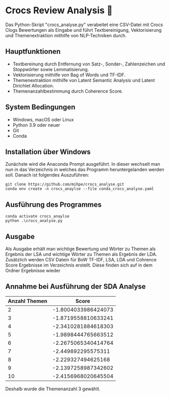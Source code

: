 # Crocs Review Analysis :shoe:
Das Python-Skript "crocs_analyse.py" verabeitet eine CSV-Datei mit Crocs Clogs Bewertungen als Eingabe und führt  Textbereinigung, Vektorisierung und Themenextraktion mithilfe von NLP-Techniken durch.

## Hauptfunktionen
- Textbereinung durch Entfernung von Satz-, Sonder-, Zahlenzeichen und Stoppwörter sowie Lemmatisierung.
- Vektorisierung mithilfe von Bag of Words und TF-IDF.
- Themenextraktion mithilfe von Latent Semantic Analysis und Latent Dirichlet Allocation.
- Themenanzahlbestimmung durch Coherence Score.

## System Bedingungen
- Windows, macOS oder Linux
- Python 3.9 oder neuer
- Git
- Conda

## Installation über Windows
Zunächste wird die Anaconda Prompt ausgeführt. 
In dieser wechselt man nun in das Verzeichnis in welches das Programm heruntergelanden werden soll.
Danach ist folgendes Auszuführen:
```console
git clone https://github.com/mihpe/crocs_analyse.git
conda env create -n crocs_anaylse --file conda_crocs_analyse.yaml
```

## Ausführung des Programmes
```console
conda activate crocs_anaylse
python .\crocs_analyse.py
```

## Ausgabe
Als Ausgabe erhält man wichtige Bewertung und Wörter zu Themen als Ergebnis der LSA und wichtige Wörter zu Themen als Ergebnis der LDA.
Zusätzlich werden CSV Datein für BoW TF-IDF, LSA, LDA und Cohrence Score Ergebnisse im Verzeichnis erstellt.
Diese finden sich auf in dem Ordner Ergebnisse wieder

## Annahme bei Ausführung der SDA Analyse
| Anzahl Themen | Score |
|---------------|-------|
| 2             | -1.8004033986424073      |
| 3             | -1.8719558810633241      |
| 4             | -2.3410281884618303      |
| 5             | -1.9898444765663512      |
| 6             | -2.2675065340414764      |
| 7             |  -2.449892295575311      |
| 8             |  -2.229327494625168      |
| 9             | -2.1397258987342602      |
| 10            | -2.4156968020645504      |

Deshalb wurde die Themenanzahl 3 gewählt.
